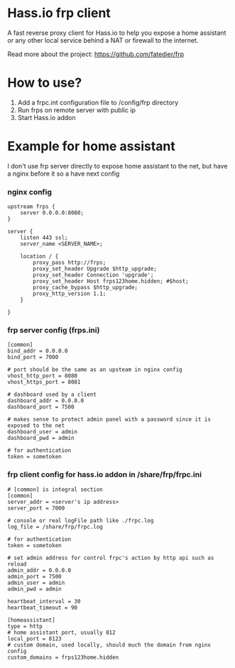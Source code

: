 # Hass.io frp client

A fast reverse proxy client for Hass.io to help you expose a home assistant or any other local service behind a NAT or firewall to the internet.

Read more about the project: https://github.com/fatedier/frp


# How to use?

1. Add a frpc.int configuration file to /config/frp directory
2. Run frps on remote server with public ip
3. Start Hass.io addon

# Example for home assistant

I don't use frp server directly to expose home assistant to the net, but have a nginx before it so a have next config

### nginx config

```
upstream frps {
    server 0.0.0.0:8080;
}

server {
    listen 443 ssl;
    server_name <SERVER_NAME>;

    location / {
        proxy_pass http://frps;
        proxy_set_header Upgrade $http_upgrade;
        proxy_set_header Connection 'upgrade';
        proxy_set_header Host frps123home.hidden; #$host;
        proxy_cache_bypass $http_upgrade;
        proxy_http_version 1.1;
    }

}

```

### frp server config (frps.ini)

```
[common]
bind_addr = 0.0.0.0
bind_port = 7000

# port should be the same as an upsteam in nginx config
vhost_http_port = 8080
vhost_https_port = 8081

# dashboard used by a client
dashboard_addr = 0.0.0.0
dashboard_port = 7500

# makes sense to protect admin panel with a password since it is exposed to the net
dashboard_user = admin
dashboard_pwd = admin

# for authentication
token = sometoken
```

### frp client config for hass.io addon in /share/frp/frpc.ini

```
# [common] is integral section
[common]
server_addr = <server's ip address>
server_port = 7000

# console or real logFile path like ./frpc.log
log_file = /share/frp/frpc.log

# for authentication
token = sometoken

# set admin address for control frpc's action by http api such as reload
admin_addr = 0.0.0.0
admin_port = 7500
admin_user = admin
admin_pwd = admin

heartbeat_interval = 30
heartbeat_timeout = 90

[homeassistant]
type = http
# home assistant port, usually 812
local_port = 8123
# custom domain, used locally, should much the domain from nginx config
custom_domains = frps123home.hidden

```